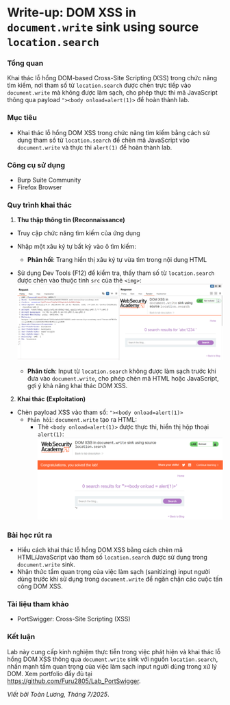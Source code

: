# Write-up: DOM XSS in `document.write` sink using source `location.search`

### Tổng quan
Khai thác lỗ hổng DOM-based Cross-Site Scripting (XSS) trong chức năng tìm kiếm, nơi tham số từ `location.search` được chèn trực tiếp vào `document.write` mà không được làm sạch, cho phép thực thi mã JavaScript thông qua payload `"><body onload=alert(1)>` để hoàn thành lab.

### Mục tiêu
- Khai thác lỗ hổng DOM XSS trong chức năng tìm kiếm bằng cách sử dụng tham số từ `location.search` để chèn mã JavaScript vào `document.write` và thực thi `alert(1)` để hoàn thành lab.

### Công cụ sử dụng
- Burp Suite Community
- Firefox Browser

### Quy trình khai thác
1. **Thu thập thông tin (Reconnaissance)**
- Truy cập chức năng tìm kiếm của ứng dụng
- Nhập một xâu ký tự bất kỳ vào ô tìm kiếm:
    - **Phản hồi**: Trang hiển thị xâu ký tự vừa tìm trong nội dung HTML

- Sử dụng Dev Tools (F12) để kiểm tra, thấy tham số từ `location.search` được chèn vào thuộc tính `src` của thẻ `<img>`:
    ![abc](./images/1_abc.png)
    - **Phân tích**: Input từ `location.search` không được làm sạch trước khi đưa vào `document.write`, cho phép chèn mã HTML hoặc JavaScript, gợi ý khả năng khai thác DOM XSS.

2. **Khai thác (Exploitation)**
- Chèn payload XSS vào tham số:
    `"><body onload=alert(1)>`
    - `Phản hồi`: `document.write` tạo ra HTML:
        - Thẻ `<body onload=alert(1)>` được thực thi, hiển thị hộp thoại `alert(1)`:
        ![solved](./images/2_alert.png)
    
### Bài học rút ra
- Hiểu cách khai thác lỗ hổng DOM XSS bằng cách chèn mã HTML/JavaScript vào tham số `location.search` được sử dụng trong `document.write` sink.
- Nhận thức tầm quan trọng của việc làm sạch (sanitizing) input người dùng trước khi sử dụng trong `document.write` để ngăn chặn các cuộc tấn công DOM XSS.

### Tài liệu tham khảo
- PortSwigger: Cross-Site Scripting (XSS)

### Kết luận
Lab này cung cấp kinh nghiệm thực tiễn trong việc phát hiện và khai thác lỗ hổng DOM XSS thông qua `document.write` sink với nguồn `location.search`, nhấn mạnh tầm quan trọng của việc làm sạch input người dùng trong xử lý DOM. Xem portfolio đầy đủ tại https://github.com/Furu2805/Lab_PortSwigger.

*Viết bởi Toàn Lương, Tháng 7/2025*.